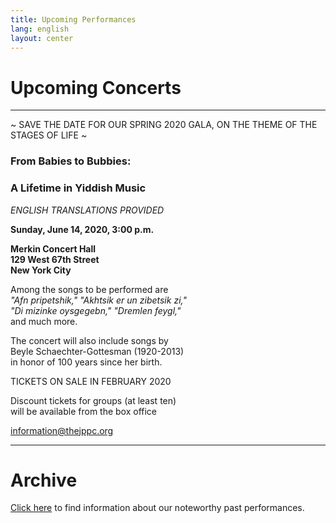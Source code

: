 ```yaml
---
title: Upcoming Performances
lang: english
layout: center
---
```


# Upcoming Concerts
  
_____
~ SAVE THE DATE FOR OUR SPRING 2020 GALA, ON THE THEME OF THE STAGES OF LIFE ~


### From Babies to Bubbies:
### A Lifetime in Yiddish Music

*ENGLISH TRANSLATIONS PROVIDED*

**Sunday, June 14, 2020, 3:00 p.m.**

**Merkin Concert Hall  
129 West 67th Street  
New York City**

Among the songs to be performed are  
*"Afn pripetshik," "Akhtsik er un zibetsik zi,"  
"Di mizinke oysgegebn," "Dremlen feygl,"*  
and much more.

The concert will also include songs by   
Beyle Schaechter-Gottesman (1920-2013)  
in honor of 100 years since her birth.

TICKETS ON SALE IN FEBRUARY 2020 

Discount tickets for groups (at least ten)  
will be available from the box office

[information@thejppc.org](mailto:information@thejppc.org)

_____

# Archive

[Click here](concerts_archive.html) to find information about our noteworthy past performances.
